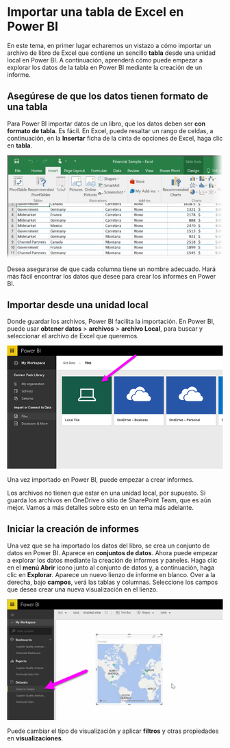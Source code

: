 <properties
   pageTitle="Cargar datos de Excel en Power BI"
   description="Vea lo fácil que es cargar un libro de Excel en Power BI"
   services="powerbi"
   documentationCenter=""
   authors="davidiseminger"
   manager="mblythe"
   backup=""
   editor=""
   tags=""
   qualityFocus="no"
   qualityDate=""
   featuredVideoId="pZ8XnFfNJtc"
   featuredVideoThumb=""
   courseDuration="4m"/>

<tags
   ms.service="powerbi"
   ms.devlang="NA"
   ms.topic="get-started-article"
   ms.tgt_pltfrm="NA"
   ms.workload="powerbi"
   ms.date="09/29/2016"
   ms.author="davidi"/>

# Importar una tabla de Excel en Power BI

En este tema, en primer lugar echaremos un vistazo a cómo importar un archivo de libro de Excel que contiene un sencillo **tabla** desde una unidad local en Power BI. A continuación, aprenderá cómo puede empezar a explorar los datos de la tabla en Power BI mediante la creación de un informe.

## Asegúrese de que los datos tienen formato de una tabla
Para Power BI importar datos de un libro, que los datos deben ser  **con formato de tabla**. Es fácil. En Excel, puede resaltar un rango de celdas, a continuación, en la **Insertar** ficha de la cinta de opciones de Excel, haga clic en **tabla**.

![](media/powerbi-learning-5-2-upload-excel/5-2_1.png)

Desea asegurarse de que cada columna tiene un nombre adecuado. Hará más fácil encontrar los datos que desee para crear los informes en Power BI.

## Importar desde una unidad local
Donde guardar los archivos, Power BI facilita la importación. En Power BI, puede usar **obtener datos** > **archivos** > **archivo Local**, para buscar y seleccionar el archivo de Excel que queremos.

![](media/powerbi-learning-5-2-upload-excel/5-2_2.png)

Una vez importado en Power BI, puede empezar a crear informes.

Los archivos no tienen que estar en una unidad local, por supuesto. Si guarda los archivos en OneDrive o sitio de SharePoint Team, que es aún mejor. Vamos a más detalles sobre esto en un tema más adelante.

## Iniciar la creación de informes
Una vez que se ha importado los datos del libro, se crea un conjunto de datos en Power BI. Aparece en **conjuntos de datos**. Ahora puede empezar a explorar los datos mediante la creación de informes y paneles. Haga clic en el **menú Abrir** icono junto al conjunto de datos y, a continuación, haga clic en **Explorar**. Aparece un nuevo lienzo de informe en blanco. Over a la derecha, bajo **campos**, verá las tablas y columnas. Seleccione los campos que desea crear una nueva visualización en el lienzo.

![](media/powerbi-learning-5-2-upload-excel/5-2_3.png)

Puede cambiar el tipo de visualización y aplicar **filtros** y otras propiedades en **visualizaciones**.
